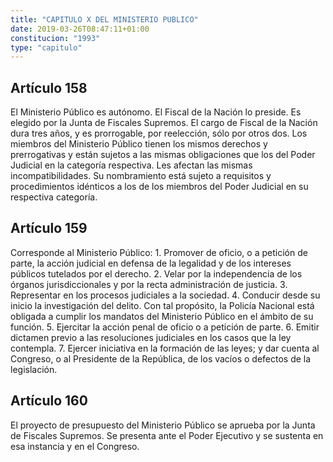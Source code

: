 ```yaml
---
title: "CAPITULO X DEL MINISTERIO PUBLICO"
date: 2019-03-26T08:47:11+01:00
constitucion: "1993"
type: "capitulo"
---
```


## Artículo 158

El Ministerio Público es autónomo. El Fiscal de la Nación lo preside. Es elegido por la Junta de Fiscales Supremos. El cargo de Fiscal de la Nación dura tres años, y es prorrogable, por reelección, sólo por otros dos. Los miembros del Ministerio Público tienen los mismos derechos y prerrogativas y están sujetos a las mismas obligaciones que los del Poder Judicial en la categoría respectiva. Les afectan las mismas incompatibilidades. Su nombramiento está sujeto a requisitos y procedimientos idénticos a los de los miembros del Poder Judicial en su respectiva categoría. 

## Artículo 159

Corresponde al Ministerio Público: 1. Promover de oficio, o a petición de parte, la acción judicial en defensa de la legalidad y de los intereses públicos tutelados por el derecho. 2. Velar por la independencia de los órganos jurisdiccionales y por la recta administración de justicia. 3. Representar en los procesos judiciales a la sociedad. 4. Conducir desde su inicio la investigación del delito. Con tal propósito, la Policía Nacional está obligada a cumplir los mandatos del Ministerio Público en el ámbito de su función. 5. Ejercitar la acción penal de oficio o a petición de parte. 6. Emitir dictamen previo a las resoluciones judiciales en los casos que la ley contempla. 7. Ejercer iniciativa en la formación de las leyes; y dar cuenta al Congreso, o al Presidente de la República, de los vacíos o defectos de la legislación. 

## Artículo 160

El proyecto de presupuesto del Ministerio Público se aprueba por la Junta de Fiscales Supremos. Se presenta ante el Poder Ejecutivo y se sustenta en esa instancia y en el Congreso.  

